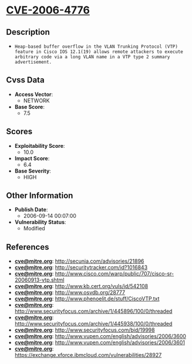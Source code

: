 
# [CVE-2006-4776](http://secunia.com/advisories/21896)

## Description

- `Heap-based buffer overflow in the VLAN Trunking Protocol (VTP) feature in Cisco IOS 12.1(19) allows remote attackers to execute arbitrary code via a long VLAN name in a VTP type 2 summary advertisement.`

## Cvss Data

- **Access Vector**:
  - NETWORK
- **Base Score**:
  - 7.5

## Scores

- **Exploitability Score**:
  - 10.0
- **Impact Score**:
  - 6.4
- **Base Severity**:
  - HIGH

## Other Information

- **Publish Date**:
  - 2006-09-14 00:07:00
- **Vulnerability Status**:
  - Modified

## References

- **cve@mitre.org**: http://secunia.com/advisories/21896
- **cve@mitre.org**: http://securitytracker.com/id?1016843
- **cve@mitre.org**: http://www.cisco.com/warp/public/707/cisco-sr-20060913-vtp.shtml
- **cve@mitre.org**: http://www.kb.cert.org/vuls/id/542108
- **cve@mitre.org**: http://www.osvdb.org/28777
- **cve@mitre.org**: http://www.phenoelit.de/stuff/CiscoVTP.txt
- **cve@mitre.org**: http://www.securityfocus.com/archive/1/445896/100/0/threaded
- **cve@mitre.org**: http://www.securityfocus.com/archive/1/445938/100/0/threaded
- **cve@mitre.org**: http://www.securityfocus.com/bid/19998
- **cve@mitre.org**: http://www.vupen.com/english/advisories/2006/3600
- **cve@mitre.org**: http://www.vupen.com/english/advisories/2006/3601
- **cve@mitre.org**: https://exchange.xforce.ibmcloud.com/vulnerabilities/28927

